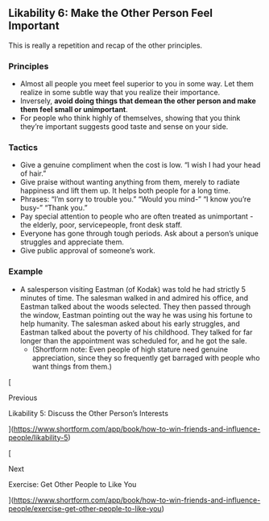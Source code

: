 ## Likability 6: Make the Other Person Feel Important

This is really a repetition and recap of the other principles.

### Principles

- Almost all people you meet feel superior to you in some way. Let them realize in some subtle way that you realize their importance.
- Inversely, **avoid doing things that demean the other person and make them feel small or unimportant**.
- For people who think highly of themselves, showing that you think they’re important suggests good taste and sense on your side.

### Tactics

- Give a genuine compliment when the cost is low. “I wish I had your head of hair.”
- Give praise without wanting anything from them, merely to radiate happiness and lift them up. It helps both people for a long time.
- Phrases: “I’m sorry to trouble you.” “Would you mind-” “I know you’re busy-” “Thank you.”
- Pay special attention to people who are often treated as unimportant - the elderly, poor, servicepeople, front desk staff.
- Everyone has gone through tough periods. Ask about a person’s unique struggles and appreciate them.
- Give public approval of someone’s work.

### Example

- A salesperson visiting Eastman (of Kodak) was told he had strictly 5 minutes of time. The salesman walked in and admired his office, and Eastman talked about the woods selected. They then passed through the window, Eastman pointing out the way he was using his fortune to help humanity. The salesman asked about his early struggles, and Eastman talked about the poverty of his childhood. They talked for far longer than the appointment was scheduled for, and he got the sale.
    - (Shortform note: Even people of high stature need genuine appreciation, since they so frequently get barraged with people who want things from them.)

[

Previous

Likability 5: Discuss the Other Person’s Interests

](https://www.shortform.com/app/book/how-to-win-friends-and-influence-people/likability-5)

[

Next

Exercise: Get Other People to Like You

](https://www.shortform.com/app/book/how-to-win-friends-and-influence-people/exercise-get-other-people-to-like-you)